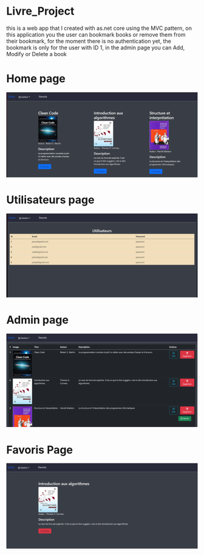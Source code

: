 # Livre_Project

this is a web app that I created with as.net core using the MVC pattern, on this application you the user can bookmark books or remove them from their bookmark, for the moment there is no authentication yet, the bookmark is only for the user with ID 1, in the admin page you can Add, Modify or Delete a book



# Home page
<img src="/images/home.png">

# Utilisateurs page
<img src="/images/utilisateurs.png">

# Admin page 
<img src="/images/admin.png">

# Favoris Page
<img src="/images/favoris.png">





